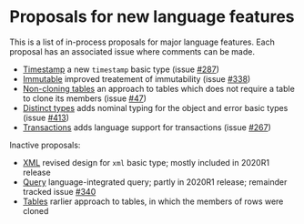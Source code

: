 # Proposals for new language features

This is a list of in-process proposals for major language features. Each proposal has an associated issue where comments can be made.
  
  * [Timestamp](timestamp/timestamp.md) a new `timestamp` basic type (issue [#287](https://github.com/ballerina-platform/ballerina-spec/issues/287))
  * [Immutable](immutable/immutable.md) improved treatement of immutability (issue [#338](https://github.com/ballerina-platform/ballerina-spec/issues/338))
  * [Non-cloning tables](tablenoclone/tablenoclone.md) an approach to tables which does not require a table to clone its members (issue [#47](https://github.com/ballerina-platform/ballerina-spec/issues/47))
  * [Distinct types](distinct/distinct.md) adds nominal typing for the object and error basic types (issue [#413](https://github.com/ballerina-platform/ballerina-spec/issues/413))
  * [Transactions](transaction/transaction.md) adds language support for transactions (issue [#267](https://github.com/ballerina-platform/ballerina-spec/issues/267))

Inactive proposals:
  * [XML](xml/xml.md) revised design for `xml` basic type; mostly included in 2020R1 release
  * [Query](query/query.md) language-integrated query; partly in 2020R1 release; remainder tracked issue [#340](https://github.com/ballerina-platform/ballerina-spec/issues/340)
  * [Tables](table/table.md) rarlier approach to tables, in which the members of rows were cloned
